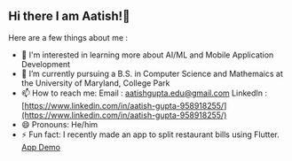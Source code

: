 ## Hi there I am Aatish!👋

Here are a few things about me :

- 🔭 I'm interested in learning more about AI/ML and Mobile Application Development
- 🌱 I’m currently pursuing a B.S. in Computer Science and Mathemaics at the University of Maryland, College Park
- 📫 How to reach me: Email : [aatishgupta.edu@gmail.com](mailto:aatishgupta.edu@gmail.com)
                    LinkedIn : [https://www.linkedin.com/in/aatish-gupta-958918255/](https://www.linkedin.com/in/aatish-gupta-958918255/)
- 😄 Pronouns: He/him
- ⚡ Fun fact: I recently made an app to split restaurant bills using Flutter. [App Demo](https://www.youtube.com/watch?si=Ylu9j7f9wHgKiC3N&v=uYyA4W0vMcg&feature=youtu.be)
